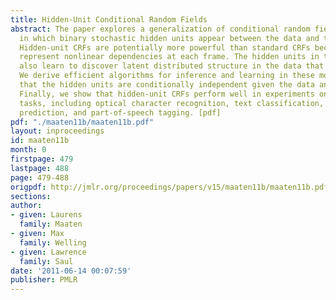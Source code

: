```yaml
---
title: Hidden-Unit Conditional Random Fields
abstract: The paper explores a generalization of conditional random fields (CRFs)
  in which binary stochastic hidden units appear between the data and the labels.
  Hidden-unit CRFs are potentially more powerful than standard CRFs because they can
  represent nonlinear dependencies at each frame. The hidden units in these models
  also learn to discover latent distributed structure in the data that improves classification.
  We derive efficient algorithms for inference and learning in these models by observing
  that the hidden units are conditionally independent given the data and the labels.
  Finally, we show that hidden-unit CRFs perform well in experiments on a range of
  tasks, including optical character recognition, text classification, protein structure
  prediction, and part-of-speech tagging. [pdf]
pdf: "./maaten11b/maaten11b.pdf"
layout: inproceedings
id: maaten11b
month: 0
firstpage: 479
lastpage: 488
page: 479-488
origpdf: http://jmlr.org/proceedings/papers/v15/maaten11b/maaten11b.pdf
sections: 
author:
- given: Laurens
  family: Maaten
- given: Max
  family: Welling
- given: Lawrence
  family: Saul
date: '2011-06-14 00:07:59'
publisher: PMLR
---
```

